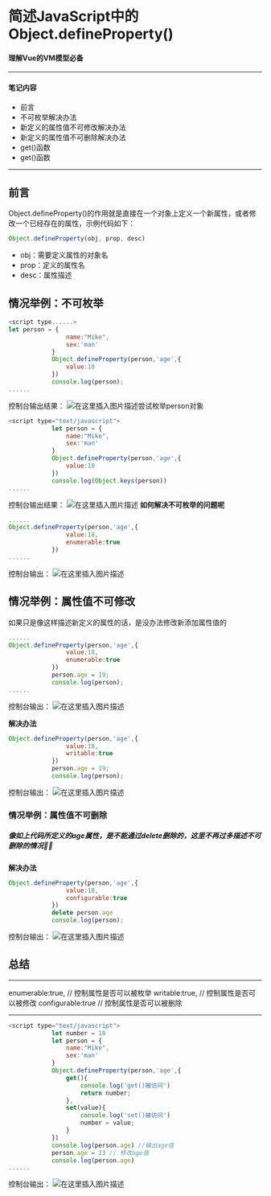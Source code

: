 ﻿# 简述JavaScript中的Object.defineProperty()

#### 理解Vue的VM模型必备
----
#### 笔记内容
 - 前言
 - 不可枚举解决办法
 - 新定义的属性值不可修改解决办法
 - 新定义的属性值不可删除解决办法
 - get()函数
 - get()函数
----
## 前言
Object.defineProperty()的作用就是直接在一个对象上定义一个新属性，或者修改一个已经存在的属性，示例代码如下：

```javascript
Object.defineProperty(obj, prop, desc)
```
- obj：需要定义属性的对象名
- prop：定义的属性名
- desc：属性描述

## 情况举例：不可枚举

```javascript
<script type......>
let person = {
				name:"Mike",
				sex:'man'
			}
			Object.defineProperty(person,'age',{
				value:18
			})
			console.log(person);
......
```
控制台输出结果：
![在这里插入图片描述](https://img-blog.csdnimg.cn/891b3d49357246139e44af4b16612e65.png)尝试枚举person对象

```javascript
<script type="text/javascript">
			let person = {
				name:"Mike",
				sex:'man'
			}
			Object.defineProperty(person,'age',{
				value:18
			})
			console.log(Object.keys(person))
......
```

控制台输出结果：
![在这里插入图片描述](https://img-blog.csdnimg.cn/e1f7459fc9f34f2897f0271b9d14d39c.png)
**如何解决不可枚举的问题呢**

```javascript
......
Object.defineProperty(person,'age',{
				value:18,
				enumerable:true
			})
......
```

控制台输出：
![在这里插入图片描述](https://img-blog.csdnimg.cn/23a0a46b65ea4ad79d1d3193e3ece108.png)
## 情况举例：属性值不可修改
如果只是像这样描述新定义的属性的话，是没办法修改新添加属性值的
```javascript
......
Object.defineProperty(person,'age',{
				value:18,
				enumerable:true
			})
			person.age = 19;
			console.log(person);
......
```



控制台输出：
![在这里插入图片描述](https://img-blog.csdnimg.cn/2f2cf68df2514a289caeed852a9e0d78.png)

**解决办法**

```javascript
Object.defineProperty(person,'age',{
				value:18,
				writable:true
			})
			person.age = 19;
			console.log(person);
```
控制台输出：
![在这里插入图片描述](https://img-blog.csdnimg.cn/3019d845b7de41df8b9bed0028204d36.png)
### 情况举例：属性值不可删除
##### 像如上代码所定义的age属性，是不能通过delete删除的，这里不再过多描述不可删除的情况🙅‍♂️

**解决办法**

```javascript
Object.defineProperty(person,'age',{
				value:18,
				configurable:true
			})
			delete person.age
			console.log(person);
```

控制台输出：
![在这里插入图片描述](https://img-blog.csdnimg.cn/98250e2114f34bf68572ba54b52eaad1.png)
## 总结
--------
enumerable:true, // 控制属性是否可以被枚举
				writable:true, // 控制属性是否可以被修改
				configurable:true // 控制属性是否可以被删除

---

```javascript
<script type="text/javascript">
			let number = 18
			let person = {
				name:"Mike",
				sex:'man'
			}
			Object.defineProperty(person,'age',{
				get(){
					console.log('get()被访问')
					return number;
				},
				set(value){
					console.log('set()被访问')
					number = value;
				}
			})
			console.log(person.age) //输出age值
			person.age = 23 // 修改age值
			console.log(person.age)
......
```
控制台输出：
![在这里插入图片描述](https://img-blog.csdnimg.cn/17d34bfd673c4305ac9e0192cd14d3ca.png)



